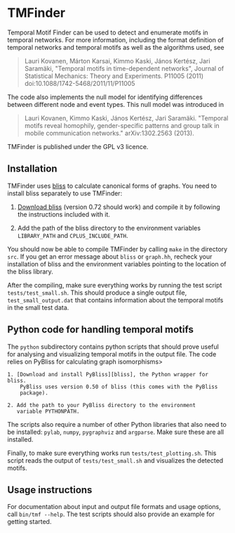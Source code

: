 TMFinder
========

Temporal Motif Finder can be used to detect and enumerate motifs in temporal networks. For more information, including the format definition of temporal networks and temporal motifs as well as the algorithms used, see

> Lauri Kovanen, Márton Karsai, Kimmo Kaski, János Kertész, Jari
Saramäki, "Temporal motifs in time-dependent networks",
Journal of Statistical Mechanics: Theory and Experiments. P11005 (2011)
doi:10.1088/1742-5468/2011/11/P11005

The code also implements the null model for identifying differences between different node and event types. This null model was introduced in

> Lauri Kovanen, Kimmo Kaski, János Kertész, Jari Saramäki. "Temporal motifs reveal homophily, gender-specific patterns and group talk in mobile communication networks." arXiv:1302.2563 (2013).

TMFinder is published under the GPL v3 licence.

Installation
------------

TMFinder uses [bliss][bliss] to calculate canonical forms of graphs. You need to install bliss separately to use TMFinder:
   
   1. [Download bliss][bliss] (version 0.72 should work) and compile it by
	 following the instructions included with it.

   2. Add the path of the bliss directory to the environment variables
     `LIBRARY_PATH` and `CPLUS_INCLUDE_PATH`.

You should now be able to compile TMFinder by calling `make` in the directory `src`. If you get an error message about `bliss` or `graph.hh`, recheck your installation of bliss and the environment variables pointing to the location of the bliss library.

After the compiling, make sure everything works by running the test script `tests/test_small.sh`. This should produce a single output file, `test_small_output.dat` that contains information about the temporal motifs in the small test data.

Python code for handling temporal motifs
----------------------------------------

The `python` subdirectory contains python scripts that should prove useful for analysing and visualizing temporal motifs in the output file. The code relies on PyBliss for calculating graph isomorphisms>

	1. [Download and install PyBliss][bliss], the Python wrapper for bliss.
      	PyBliss uses version 0.50 of bliss (this comes with the PyBliss
	 	package).

    2. Add the path to your PyBliss directory to the environment
       variable PYTHONPATH.

The scripts also require a number of other Python libraries that also need to be installed: `pylab`, `numpy`, `pygraphviz` and `argparse`. Make sure these are all installed.

Finally, to make sure everything works run `tests/test_plotting.sh`. This script reads the output of `tests/test_small.sh` and visualizes the detected motifs.

Usage instructions
------------------

For documentation about input and output file formats and usage options, call `bin/tmf --help`. The test scripts should also provide an example for getting started.


[bliss]: http://www.tcs.hut.fi/Software/bliss/ "bliss"
